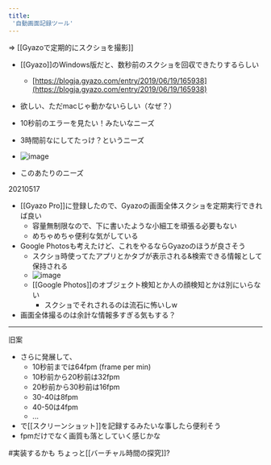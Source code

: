 ```yaml
---
title:
 '自動画面記録ツール'
---
```


=> [[Gyazoで定期的にスクショを撮影]]

- [[Gyazo]]のWindows版だと、数秒前のスクショを回収できたりするらしい
    - [https://blogja.gyazo.com/entry/2019/06/19/165938](https://blogja.gyazo.com/entry/2019/06/19/165938)
- 欲しい、ただmacじゃ動かないらしい（なぜ？）

- 10秒前のエラーを見たい！みたいなニーズ
- 3時間前なにしてたっけ？というニーズ
- ![image](https://gyazo.com/c2a8294dc17be1053bbe2e074ca592fa/thumb/1000)
- このあたりのニーズ

20210517
- [[Gyazo Pro]]に登録したので、Gyazoの画面全体スクショを定期実行できれば良い
    - 容量無制限なので、下に書いたような小細工を頑張る必要もない
    - めちゃめちゃ便利な気がしている
- Google Photosも考えたけど、これをやるならGyazoのほうが良さそう
    - スクショ時使ってたアプリとかタブが表示される&検索できる情報として保持される
    - ![image](https://gyazo.com/59ab2eb0834121a54db092fdbe450d79/thumb/1000)
    - [[Google Photos]]のオブジェクト検知とか人の顔検知とかは別にいらない
        - スクショでそれされるのは流石に怖いしw
- 画面全体撮るのは余計な情報多すぎる気もする？

---
旧案
- さらに発展して、
    - 10秒前までは64fpm (frame per min)
    - 10秒前から20秒前は32fpm
    - 20秒前から30秒前は16fpm
    - 30-40は8fpm
    - 40-50は4fpm
    - ...
- で[[スクリーンショット]]を記録するみたいな事したら便利そう
- fpmだけでなく画質も落としていく感じかな


#実装するかも
ちょっと[[バーチャル時間の探究]]?